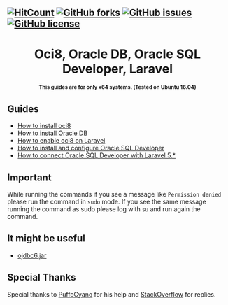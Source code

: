 [![HitCount](http://hits.dwyl.io/biagiopietro/OracleLaravelOnUbuntu16.svg)](http://hits.dwyl.io/biagiopietro/OracleLaravelOnUbuntu16)
[![GitHub forks](https://img.shields.io/github/forks/biagiopietro/OracleLaravelOnUbuntu16.svg)](https://github.com/biagiopietro/OracleLaravelOnUbuntu16/network)
[![GitHub issues](https://img.shields.io/github/issues/biagiopietro/OracleLaravelOnUbuntu16.svg)](https://github.com/biagiopietro/OracleLaravelOnUbuntu16/issues)
[![GitHub license](https://img.shields.io/github/license/biagiopietro/OracleLaravelOnUbuntu16.svg)](https://github.com/biagiopietro/OracleLaravelOnUbuntu16/blob/master/LICENSE)
---

<h1 align="center">Oci8, Oracle DB, Oracle SQL Developer, Laravel</h1>
<p align="center">
<sup>
<b>This guides are for only x64 systems. (Tested on Ubuntu 16.04) </b>
</sup>
</p>

## Guides			
* <a href="https://github.com/biagiopietro/OracleLaravelOnUbuntu16/blob/master/guide/InstallOCI8.md">How to install oci8</a>
* <a href="https://github.com/biagiopietro/OracleLaravelOnUbuntu16/blob/master/guide/InstallOracleDB.md">How to install Oracle DB</a>
* <a href="https://github.com/biagiopietro/OracleLaravelOnUbuntu16/blob/master/guide/EnableOCI8OnLaravel.md">How to enable oci8 on Laravel</a>
* <a href="https://github.com/biagiopietro/OracleLaravelOnUbuntu16/blob/master/guide/InstallOracleSQLDeveloper.md">How to install and configure Oracle SQL Developer</a>
* <a href="https://github.com/biagiopietro/OracleLaravelOnUbuntu16/blob/master/guide/ConnectOracleSQLDeveloperWithLaravel.md">How to connect Oracle SQL Developer with Laravel 5.*</a>

## Important
While running the commands if you see a message like ```Permission denied``` please run the command in ```sudo``` mode.
If you see the same message running the command as sudo please log with ```su``` and run again the command.

## It might be useful
* <a href="https://www.oracle.com/technetwork/apps-tech/jdbc-112010-090769.html">ojdbc6.jar</a>

## Special Thanks
Special thanks to <a href="https://github.com/puffoCyano">PuffoCyano</a> for his help and <a href="https://stackoverflow.com/">StackOverflow</a> for replies.
